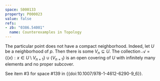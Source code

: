 ```yaml
---
space: S000133
property: P000023
value: false
refs:
- zb: "0386.54001"
  name: Counterexamples in Topology
---
```


The particular point does not have a compact neighborhood.  Indeed, let $U$ be a neighborhood of $p$.  Then there is  some $V_n\subseteq U$.  The collection $\mathcal{A} = \{\{x\}: x\in U\setminus V_{n+1}\}\cup \{V_{n+1}\}$ is an open covering of $U$ with infinitely many elements and no proper subcover.

See item #3 for space #139 in {{doi:10.1007/978-1-4612-6290-9_6}}.
